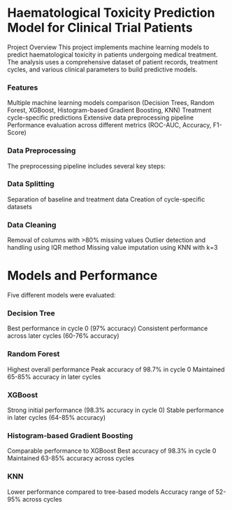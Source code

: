 # Haematological Toxicity Prediction Model for Clinical Trial Patients
Project Overview
This project implements machine learning models to predict haematological toxicity in patients undergoing medical treatment. The analysis uses a comprehensive dataset of patient records, treatment cycles, and various clinical parameters to build predictive models.

### Features

Multiple machine learning models comparison (Decision Trees, Random Forest, XGBoost, Histogram-based Gradient Boosting, KNN)
Treatment cycle-specific predictions
Extensive data preprocessing pipeline
Performance evaluation across different metrics (ROC-AUC, Accuracy, F1-Score)

### Data Preprocessing
The preprocessing pipeline includes several key steps:

### Data Splitting
Separation of baseline and treatment data
Creation of cycle-specific datasets

### Data Cleaning
Removal of columns with >80% missing values
Outlier detection and handling using IQR method
Missing value imputation using KNN with k=3


# Models and Performance
Five different models were evaluated:

### Decision Tree
Best performance in cycle 0 (97% accuracy)
Consistent performance across later cycles (60-76% accuracy)


### Random Forest
Highest overall performance
Peak accuracy of 98.7% in cycle 0
Maintained 65-85% accuracy in later cycles


### XGBoost
Strong initial performance (98.3% accuracy in cycle 0)
Stable performance in later cycles (64-85% accuracy)


### Histogram-based Gradient Boosting
Comparable performance to XGBoost
Best accuracy of 98.3% in cycle 0
Maintained 63-85% accuracy across cycles


### KNN
Lower performance compared to tree-based models
Accuracy range of 52-95% across cycles
